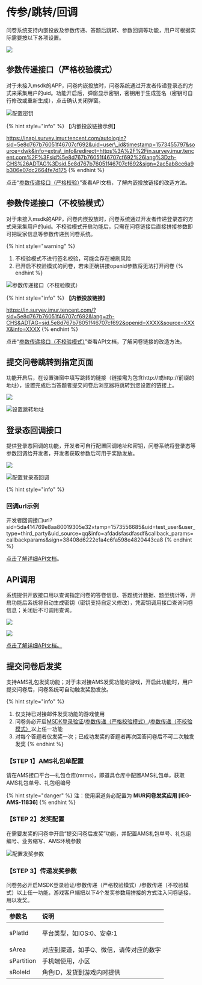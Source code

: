 # 传参/跳转/回调

问卷系统支持内嵌投放及参数传递、答题后跳转、参数回调等功能，用户可根据实际需要按以下各项设置。

![](../../.gitbook/assets/image%20%28561%29.png)

## 参数传递接口（严格校验模式）

对于未接入msdk的APP，问卷内嵌投放时，问卷系统通过开发者传递登录态的方式来采集用户的uid。功能开启后，弹窗显示密钥，密钥用于生成签名（密钥可自行修改或重新生成），点击确认关闭弹窗。

![&#x914D;&#x7F6E;&#x5BC6;&#x94A5;](../../.gitbook/assets/image%20%2818%29.png)

{% hint style="info" %}
【内嵌投放链接示例】 

https://inapi.survey.imur.tencent.com/autologin?sid=5e8d767b76051f46707cf692&uid=user\_id&timestamp=1573455797&source=dwk&info=extra\_info&redirect=https%3A%2F%2Fin.survey.imur.tencent.com%2F%3Fsid%5e8d767b76051f46707cf692%26lang%3Dzh-CHS%26ADTAG%3Dsid.5e8d767b76051f46707cf692&sign=2ac5ab8ce6a9b306e07dc2664fe7d175
{% endhint %}

点击“[参数传递接口（严格校验）](../../api-wen-dang/fei-msdk-deng-lu-tai-chuan-di-jie-kou.md)”查看API文档，了解内嵌投放链接的改造方法。

## 参数传递接口（不校验模式）

对于未接入msdk的APP，问卷内嵌投放时，问卷系统通过开发者传递登录态的方式来采集用户的uid。不校验模式开启功能后，只需在问卷链接后直接拼接参数即可把玩家信息等参数传递到问卷系统。

{% hint style="warning" %}
1. 不校验模式不进行签名校验，可能会存在被刷风险
2. 已开启不校验模式的问卷，若未正确拼接openid参数将无法打开问卷
{% endhint %}

![&#x53C2;&#x6570;&#x4F20;&#x9012;&#x63A5;&#x53E3;&#xFF08;&#x4E0D;&#x6821;&#x9A8C;&#x6A21;&#x5F0F;&#xFF09;](../../.gitbook/assets/image%20%28570%29.png)

{% hint style="info" %}
**【内嵌投放链接】** 

https://in.survey.imur.tencent.com/?sid=5e8d767b76051f46707cf692&lang=zh-CHS&ADTAG=sid.5e8d767b76051f46707cf692&openid=XXXX&source=XXXX&info=XXXX
{% endhint %}

点击“[参数传递接口（不校验模式）](../../api-wen-dang/can-shu-chuan-di-jie-kou-bu-xiao-yan-mo-shi.md)”查看API文档，了解问卷链接的改造方法。

## 提交问卷跳转到指定页面

功能开启后，在设置弹窗中填写跳转的链接（链接需为包含http://或http://前缀的地址），设置完成后当答题者提交问卷后浏览器将跳转到您设置的链接上。

![](../../.gitbook/assets/image%20%28333%29.png)

![&#x8BBE;&#x7F6E;&#x8DF3;&#x8F6C;&#x5730;&#x5740;](../../.gitbook/assets/image%20%28392%29.png)

## 登录态回调接口

提供登录态回调的功能，开发者可自行配置回调地址和密钥，问卷系统将登录态等参数回调给开发者，开发者获取参数后可用于奖励发放。

![](../../.gitbook/assets/image%20%28448%29.png)

![&#x914D;&#x7F6E;&#x767B;&#x5F55;&#x6001;&#x56DE;&#x8C03;](../../.gitbook/assets/image%20%28339%29.png)



{% hint style="info" %}
### 回调url示例

开发者回调接口url?sid=5da414769e8aa80019305e32×tamp=1573556685&uid=test\_user&user\_type=third\_party&uid\_source=qq&info=afdadsfasdfasdf&callback\_params=callbackparams&sign=38408d6222e1a4c6fa598e4820443ca8
{% endhint %}

[点击了解详细API文档](../../api-wen-dang/deng-lu-tai-hui-tiao-jie-kou.md)。

## API调用

系统提供开放接口用以查询指定问卷的答卷信息、答题统计数据、题型统计等，开启功能后系统将自动生成密钥（密钥支持自定义修改），凭密钥调用接口查询问卷信息；关闭后不可调用查询。

![](../../.gitbook/assets/image%20%28252%29.png)

![](../../.gitbook/assets/image%20%284%29.png)

[点击了解详细API文档。](../../api-wen-dang/kai-fang-jie-kou.md)

## 提交问卷后发奖

支持AMS礼包发奖功能；对于未对接AMS发奖功能的游戏，开启此功能时，用户提交问卷后，问卷系统可自动触发奖励发放。

{% hint style="info" %}
1. 仅支持已对接邮件发奖功能的游戏使用
2. 问卷务必开启[MSDK登录验证](da-ti-xian-zhi-she-zhi.md#msdk-deng-lu-yan-zheng)/[参数传递（严格校验模式）](chuan-can-tiao-zhuan-hui-tiao.md#can-shu-chuan-di-jie-kou-yan-ge-xiao-yan-mo-shi)/[参数传递（不校验模式）](chuan-can-tiao-zhuan-hui-tiao.md#can-shu-chuan-di-jie-kou-bu-xiao-yan-mo-shi)以上任一功能
3. 对每个答题者仅发奖一次；已成功发奖的答题者再次回答问卷后不可二次触发发奖
{% endhint %}

### 【STEP 1】AMS礼包单配置

请在AMS接口平台—礼包仓库\(mrms\)，即道具仓库中配置AMS礼包单，获取AMS礼包单号、礼包组编号

{% hint style="danger" %}
注：使用渠道务必配置为 **MUR问卷发奖应用 \[IEG-AMS-11836\]**
{% endhint %}

### 【STEP 2】发奖配置

在需要发奖的问卷中开启“提交问卷后发奖”功能，并配置AMS礼包单号、礼包组编号、业务缩写、AMS环境参数

![&#x914D;&#x7F6E;&#x53D1;&#x5956;&#x53C2;&#x6570;](../../.gitbook/assets/image%20%28564%29.png)

### 【STEP 3】传递发奖参数

问卷务必开启MSDK登录验证/参数传递（严格校验模式）/参数传递（不校验模式）以上任一功能，游戏客户端把以下4个发奖参数用拼接的方式注入问卷链接，用以发奖。

<table>
  <thead>
    <tr>
      <th style="text-align:left">&#x53C2;&#x6570;&#x540D;</th>
      <th style="text-align:left">&#x8BF4;&#x660E;</th>
    </tr>
  </thead>
  <tbody>
    <tr>
      <td style="text-align:left">
        <p></p>
        <p>sPlatId</p>
      </td>
      <td style="text-align:left">&#x5E73;&#x53F0;&#x7C7B;&#x578B;&#xFF0C;&#x5982;IOS:0&#x3001;&#x5B89;&#x5353;:1</td>
    </tr>
    <tr>
      <td style="text-align:left">sArea</td>
      <td style="text-align:left">&#x5BF9;&#x5E94;&#x5230;&#x6E20;&#x9053;&#xFF0C;&#x5982;&#x624B;Q&#x3001;&#x5FAE;&#x4FE1;&#xFF0C;&#x8BF7;&#x4F20;&#x5BF9;&#x5E94;&#x7684;&#x6570;&#x5B57;</td>
    </tr>
    <tr>
      <td style="text-align:left">sPartition</td>
      <td style="text-align:left">&#x624B;&#x673A;&#x7AEF;&#x4F7F;&#x7528;&#xFF0C;&#x5C0F;&#x533A;</td>
    </tr>
    <tr>
      <td style="text-align:left">sRoleId</td>
      <td style="text-align:left">&#x89D2;&#x8272;ID&#xFF0C;&#x53D1;&#x8D27;&#x5230;&#x6E38;&#x620F;&#x5185;&#x65F6;&#x63D0;&#x4F9B;</td>
    </tr>
  </tbody>
</table>



